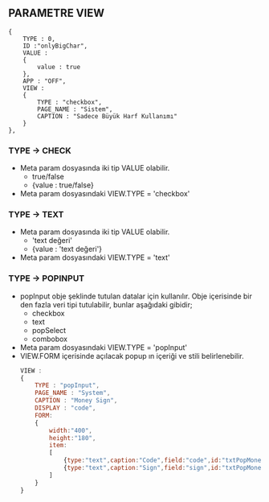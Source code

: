 ## PARAMETRE VIEW
    {
        TYPE : 0,
        ID :"onlyBigChar",
        VALUE : 
        {
            value : true
        },
        APP : "OFF",
        VIEW : 
        {
            TYPE : "checkbox",
            PAGE_NAME : "Sistem",
            CAPTION : "Sadece Büyük Harf Kullanımı"
        }
    },
### TYPE -> CHECK
- Meta param dosyasında iki tip VALUE olabilir.
    - true/false
    - {value : true/false}
- Meta param dosyasındaki VIEW.TYPE = 'checkbox'
### TYPE -> TEXT
- Meta param dosyasında iki tip VALUE olabilir.
    - 'text değeri'
    - {value : 'text değeri'}
- Meta param dosyasındaki VIEW.TYPE = 'text'
### TYPE -> POPINPUT
- popInput obje şeklinde tutulan datalar için kullanılır. Obje içerisinde bir den fazla veri tipi tutulabilir,
  bunlar aşağıdaki gibidir;
    - checkbox
    - text
    - popSelect
    - combobox
- Meta param dosyasındaki VIEW.TYPE = 'popInput'
- VIEW.FORM içerisinde açılacak popup ın içeriği ve stili belirlenebilir.    
    ``` js
    VIEW : 
    {
        TYPE : "popInput",
        PAGE_NAME : "System",
        CAPTION : "Money Sign",
        DISPLAY : "code",
        FORM: 
        {
            width:"400",
            height:"180",
            item:
            [
                {type:"text",caption:"Code",field:"code",id:"txtPopMoneySymbolCode"},
                {type:"text",caption:"Sign",field:"sign",id:"txtPopMoneySymbolSign"}
            ]
        }
    }
    ```